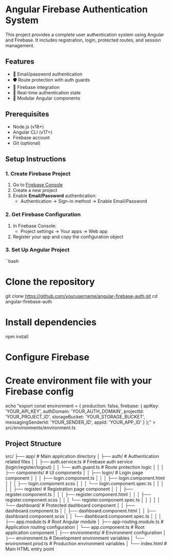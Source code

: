 # Angular Firebase Authentication System

This project provides a complete user authentication system using Angular and Firebase. It includes registration, login, protected routes, and session management.

## Features

- 🔐 Email/password authentication  
- 🛡️ Route protection with auth guards  
- 📱 Firebase integration  
- 🔄 Real-time authentication state  
- 🧩 Modular Angular components  

## Prerequisites

- Node.js (v18+)  
- Angular CLI (v17+)  
- Firebase account  
- Git (optional)  

## Setup Instructions

### 1. Create Firebase Project
1. Go to [Firebase Console](https://console.firebase.google.com/)  
2. Create a new project  
3. Enable **Email/Password** authentication:  
   - Authentication → Sign-in method → Enable Email/Password  

### 2. Get Firebase Configuration
1. In Firebase Console:  
   - Project settings → Your apps → Web app  
2. Register your app and copy the configuration object  

### 3. Set Up Angular Project
``bash
# Clone the repository
git clone https://github.com/yourusername/angular-firebase-auth.git
cd angular-firebase-auth

# Install dependencies
npm install

# Configure Firebase
# Create environment file with your Firebase config
echo "export const environment = {
  production: false,
  firebase: {
    apiKey: 'YOUR_API_KEY',
    authDomain: 'YOUR_AUTH_DOMAIN',
    projectId: 'YOUR_PROJECT_ID',
    storageBucket: 'YOUR_STORAGE_BUCKET',
    messagingSenderId: 'YOUR_SENDER_ID',
    appId: 'YOUR_APP_ID'
  }
};" > src/environments/environment.ts




## Project Structure
src/
├── app/ # Main application directory
│ ├── auth/ # Authentication related files
│ │ ├── auth.service.ts # Firebase auth service (login/register/logout)
│ │ └── auth.guard.ts # Route protection logic
│ │
│ ├── components/ # UI components
│ │ ├── login/ # Login page component
│ │ │ ├── login.component.ts
│ │ │ ├── login.component.html
│ │ │ ├── login.component.scss
│ │ │ └── login.component.spec.ts
│ │ │
│ │ ├── register/ # Registration page component
│ │ │ ├── register.component.ts
│ │ │ ├── register.component.html
│ │ │ ├── register.component.scss
│ │ │ └── register.component.spec.ts
│ │ │
│ │ └── dashboard/ # Protected dashboard component
│ │ ├── dashboard.component.ts
│ │ ├── dashboard.component.html
│ │ ├── dashboard.component.scss
│ │ └── dashboard.component.spec.ts
│ │
│ ├── app.module.ts # Root Angular module
│ ├── app-routing.module.ts # Application routing configuration
│ └── app.component.ts # Root application component
│
├── environments/ # Environment configuration
│ ├── environment.ts # Development environment variables
│ └── environment.prod.ts # Production environment variables
│
└── index.html # Main HTML entry point
